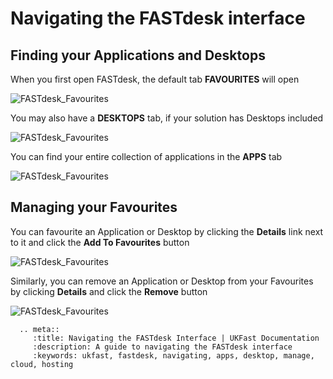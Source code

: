 # Navigating the FASTdesk interface

## Finding your Applications and Desktops

When you first open FASTdesk, the default tab __FAVOURITES__ will open

![FASTdesk_Favourites](files/fastdesk_launchpad-favourites.png)

You may also have a __DESKTOPS__ tab, if your solution has Desktops included

![FASTdesk_Favourites](files/fastdesk_launchpad-desktops.png)

You can find your entire collection of applications in the __APPS__ tab

![FASTdesk_Favourites](files/fastdesk_launchpad-apps.png)

## Managing your Favourites

You can favourite an Application or Desktop by clicking the __Details__ link next to it and click the __Add To Favourites__ button

![FASTdesk_Favourites](files/fastdesk_launchpad-addtofav.png)

Similarly, you can remove an Application or Desktop from your Favourites by clicking __Details__ and click the __Remove__ button

![FASTdesk_Favourites](files/fastdesk_launchpad-remfromfav.png)

```eval_rst
  .. meta::
     :title: Navigating the FASTdesk Interface | UKFast Documentation
     :description: A guide to navigating the FASTdesk interface
     :keywords: ukfast, fastdesk, navigating, apps, desktop, manage, cloud, hosting
